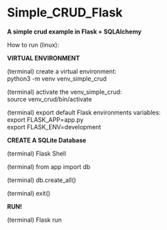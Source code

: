 # Simple_CRUD_Flask

<strong>A simple crud example in Flask + SQLAlchemy</strong>

How to run (linux):

<strong>VIRTUAL ENVIRONMENT</strong>

(terminal) create a virtual environment:<br>
    python3 -m venv venv_simple_crud

(terminal) activate the venv_simple_crud:<br>
     source venv_crud/bin/activate

(terminal) export default Flask environments variables:<br>
     export FLASK_APP=app.py<br>
     export FLASK_ENV=development
     
<strong>CREATE A SQLite Database </strong>

(terminal) Flask Shell
 
(terminal) from app import db
  
(terminal) db.create_all()
  
(terminal) exit()

<strong>RUN! </strong>

(terminal) Flask run


    
